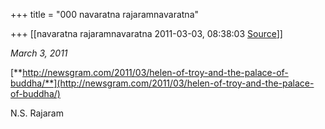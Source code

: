 +++
title = "000 navaratna rajaramnavaratna"

+++
[[navaratna rajaramnavaratna	2011-03-03, 08:38:03 [Source](https://groups.google.com/g/bvparishat/c/qwTEn9k1lts)]]



*March 3, 2011*




[**http://newsgram.com/2011/03/helen-of-troy-and-the-palace-of-buddha/**](http://newsgram.com/2011/03/helen-of-troy-and-the-palace-of-buddha/)



N.S. Rajaram

